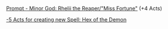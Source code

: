 [Prompt - Minor God: Rhelii the Reaper/"Miss Fortune"](https://www.reddit.com/r/GodhoodWB/comments/fpv868/endless_pantheon_turn_2/flng3vh?utm_source=share&utm_medium=web2x) (+4 Acts)

[\-5 Acts for creating new Spell: Hex of the Demon](https://www.reddit.com/r/GodhoodWB/comments/fpv868/endless_pantheon_turn_2/flnnmkl?utm_source=share&utm_medium=web2x)